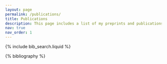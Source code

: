 ```yaml
---
layout: page
permalink: /publications/
title: Publications
description: This page includes a list of my preprints and publications.
nav: true
nav_order: 1
---
```

<!-- _pages/publications.md -->
<!-- Bibsearch Feature -->
{% include bib_search.liquid %}
<div class="publications">
{% bibliography %}
</div>
